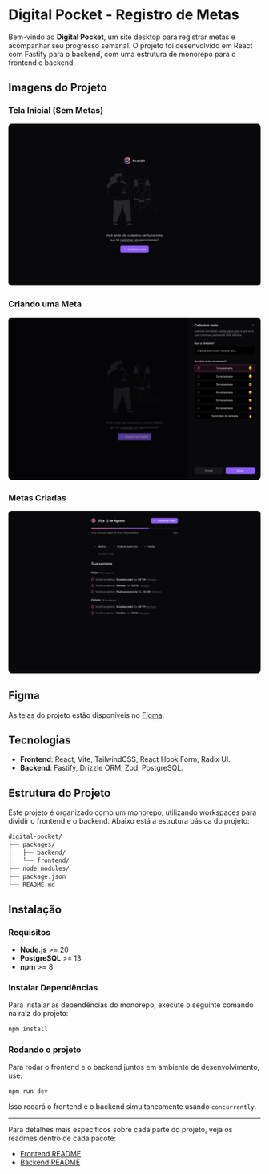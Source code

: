 # Digital Pocket - Registro de Metas

Bem-vindo ao **Digital Pocket**, um site desktop para registrar metas e acompanhar seu progresso semanal. O projeto foi desenvolvido em React com Fastify para o backend, com uma estrutura de monorepo para o frontend e backend.

## Imagens do Projeto

### Tela Inicial (Sem Metas)

![Empty State](./docs/empty.png)

### Criando uma Meta

![Create Goal](./docs/create-goal.png)

### Metas Criadas

![Goals](./docs/goals.png)

## Figma

As telas do projeto estão disponíveis no [Figma](./docs/Digital%20Pocket%20•%20in.orbit.fig).

## Tecnologias

- **Frontend**: React, Vite, TailwindCSS, React Hook Form, Radix UI.
- **Backend**: Fastify, Drizzle ORM, Zod, PostgreSQL.

## Estrutura do Projeto

Este projeto é organizado como um monorepo, utilizando workspaces para dividir o frontend e o backend. Abaixo está a estrutura básica do projeto:

```
digital-pocket/
├── packages/
│   ├── backend/
│   └── frontend/
├── node_modules/
├── package.json
└── README.md
```

## Instalação

### Requisitos

- **Node.js** >= 20
- **PostgreSQL** >= 13
- **npm** >= 8

### Instalar Dependências

Para instalar as dependências do monorepo, execute o seguinte comando na raiz do projeto:

```bash
npm install
```

### Rodando o projeto

Para rodar o frontend e o backend juntos em ambiente de desenvolvimento, use:

```bash
npm run dev
```

Isso rodará o frontend e o backend simultaneamente usando `concurrently`.

---

Para detalhes mais específicos sobre cada parte do projeto, veja os readmes dentro de cada pacote:

- [Frontend README](./packages/frontend/README.md)
- [Backend README](./packages/backend/README.md)